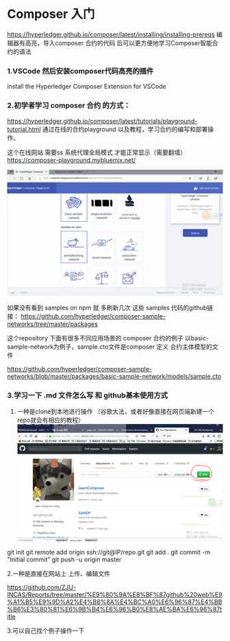# Composer 入门


https://hyperledger.github.io/composer/latest/installing/installing-prereqs
编辑器有高亮，导入composer 合约的代码 后可以更方便地学习Composer智能合约的语法

### 1.VSCode 然后安装composer代码高亮的插件

install the Hyperledger Composer Extension for VSCode

### 2.初学者学习 composer 合约 的方式：

https://hyperledger.github.io/composer/latest/tutorials/playground-tutorial.html
通过在线的合约playground 以及教程，学习合约的编写和部署操作。

这个在线网站 需要ss 系统代理全局模式 才能正常显示（需要翻墙）
https://composer-playground.mybluemix.net/

![Image text](https://github.com/lulinglingcufe/LearnComposer/blob/master/pic/samples.PNG)


如果没有看到 samples on npm 就 多刷新几次
这些 samples 代码的github链接：
https://github.com/hyperledger/composer-sample-networks/tree/master/packages

这个repository 下面有很多不同应用场景的 composer 合约的例子
以basic-sample-network为例子，sample.cto文件是composer 定义 合约主体模型的文件

https://github.com/hyperledger/composer-sample-networks/blob/master/packages/basic-sample-network/models/sample.cto

### 3.学习一下 .md 文件怎么写 和 github基本使用方式

1. 一种是clone到本地进行操作 （谷歌大法，或者好像直接在网页端新建一个repo就会有相应的教程）
![Image text](https://github.com/lulinglingcufe/LearnComposer/blob/master/pic/newRepo.PNG)

git init
git remote add origin ssh://git@IP/repo.git
git add .
git commit -m "Initial commit"
git push -u origin master



 2.一种是直接在网站上 上传、编辑文件

https://github.com/ZJU-INCAS/Reports/tree/master/%E9%80%9A%E8%BF%87github%20web%E9%A1%B5%E9%9D%A2%E4%B8%8A%E4%BC%A0%E6%96%87%E4%BB%B6%E3%80%81%E6%9B%B4%E6%96%B0%E8%AE%BA%E6%96%87title

3.可以自己找个例子操作一下

